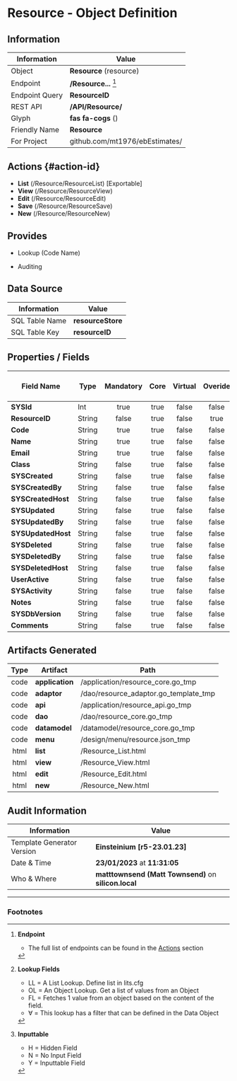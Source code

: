 # **Resource** - Object Definition
##  Information
| Information  | Value  |
|---|---|
|Object         |**Resource** (resource) |
|Endpoint 	    |**/Resource...** [^1]|
|Endpoint Query |**ResourceID**|
|REST API|**/API/Resource/**|
Glyph|**fas fa-cogs** ()
Friendly Name|**Resource**|
|For Project    |github.com/mt1976/ebEstimates/|

##  Actions {#action-id}
* **List** (/Resource/ResourceList) [Exportable]
* **View** (/Resource/ResourceView)
* **Edit** (/Resource/ResourceEdit)
* **Save** (/Resource/ResourceSave)
* **New** (/Resource/ResourceNew)








##  Provides
 * Lookup (Code Name)

* Auditing 




##  Data Source 
| Information  | Value  |
|---|---|
SQL Table Name       | **resourceStore**
SQL Table Key | **resourceID**



##  Properties / Fields
| Field Name| Type | Mandatory | Core | Virtual | Overide | Lookup [^2]| Lookup Object      | Lookup Field Source         | Lookup Return Value                | Inputable [^3]|DB Column|Default Value| No Change | Callout | Internal | Display | Mask |
| -- | --  | :--: | :--: | :--: |:--: |:--: |:--: |-- |-- |:--: |-- | --| :--: | :--: | :--: | -- | -- |
|**SYSId**|Int|true|true|false|false|||||NH|_id|0|false|false|true|text||
|**ResourceID**|String|false|true|false|true|||||NH|resourceID||false|false|false|text||
|**Code**|String|true|true|false|false|||||Y|code||false|false|false|text||
|**Name**|String|true|true|false|false|||||Y|name||false|false|false|text||
|**Email**|String|true|true|false|false|||||Y|email||false|false|false|text||
|**Class**|String|false|true|false|false|LL|resourcetype|||Y|class||false|false|false|text||
|**SYSCreated**|String|false|true|false|false|||||NH|_created||false|false|true|text||
|**SYSCreatedBy**|String|false|true|false|false|||||NH|_createdBy||false|false|true|text||
|**SYSCreatedHost**|String|false|true|false|false|||||NH|_createdHost||false|false|true|text||
|**SYSUpdated**|String|false|true|false|false|||||NH|_updated||false|false|true|text||
|**SYSUpdatedBy**|String|false|true|false|false|||||NH|_updatedBy||false|false|true|text||
|**SYSUpdatedHost**|String|false|true|false|false|||||NH|_updatedHost||false|false|true|text||
|**SYSDeleted**|String|false|true|false|false|||||NH|_deleted||false|false|true|text||
|**SYSDeletedBy**|String|false|true|false|false|||||NH|_deletedBy||false|false|true|text||
|**SYSDeletedHost**|String|false|true|false|false|||||NH|_deletedHost||false|false|true|text||
|**UserActive**|String|false|true|false|false|LL|tf|||Y|userActive||false|false|false|text||
|**SYSActivity**|String|false|true|false|false|||||NH|_activity||false|false|true|text||
|**Notes**|String|false|true|false|false|||||Y|notes||false|false|false|text||
|**SYSDbVersion**|String|false|true|false|false|||||NH|_dbVersion||false|false|true|text||
|**Comments**|String|false|true|false|false|||||Y|comments||false|false|false|text||


##  Artifacts Generated
| Type | Artifact | Path|
| :--: | -- | -- |
| code | **application** | /application/resource_core.go_tmp |
| code | **adaptor** | /dao/resource_adaptor.go_template_tmp |
| code | **api** | /application/resource_api.go_tmp |
| code | **dao** | /dao/resource_core.go_tmp |
| code | **datamodel** | /datamodel/resource_core.go_tmp |
| code | **menu** | /design/menu/resource.json_tmp |
| html | **list** | /Resource_List.html |
| html | **view** | /Resource_View.html |
| html | **edit** | /Resource_Edit.html |
| html | **new** | /Resource_New.html |


## Audit Information
| Information  | Value |
|---|---|
Template Generator Version   | **Einsteinium [r5-23.01.23]**
Date & Time		     | **23/01/2023** at **11:31:05**
Who & Where		     | **matttownsend (Matt Townsend)** on **silicon.local**

---
### Footnotes
[^1]: **Endpoint**
    * The full list of endpoints can be found in the [Actions](#action-id) section
[^2]: **Lookup Fields**
    * LL = A List Lookup. Define list in lits.cfg
    * OL = An Object Lookup. Get a list of values from an Object
    * FL = Fetches 1 value from an object based on the content of the field. 
    * ∀ = This lookup has a filter that can be defined in the Data Object
[^3]: **Inputtable**   
    * H = Hidden Field
    * N = No Input Field
    * Y = Inputtable Field
